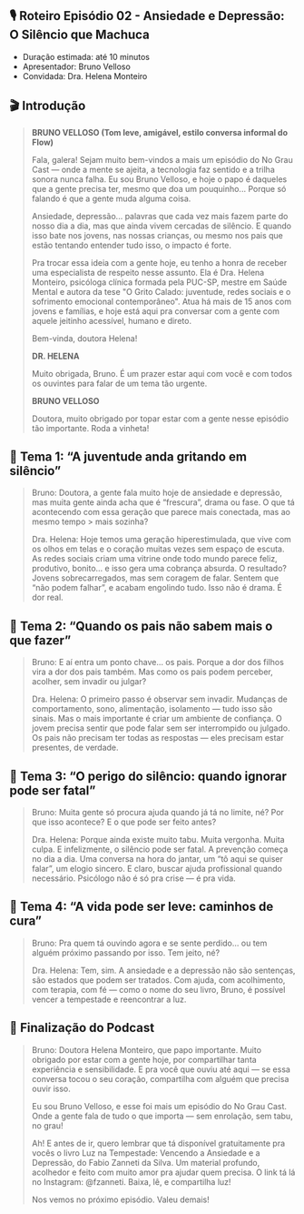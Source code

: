 ## 🎙️ **Roteiro Episódio 02 - Ansiedade e Depressão: O Silêncio que Machuca**

* Duração estimada: até 10 minutos
* Apresentador: Bruno Velloso
* Convidada: Dra. Helena Monteiro

## 🎬 **Introdução**

> **BRUNO VELLOSO (Tom leve, amigável, estilo conversa informal do Flow)**
>
> Fala, galera! Sejam muito bem-vindos a mais um episódio do No Grau Cast — onde a mente se ajeita, a tecnologia faz sentido e a trilha sonora nunca falha.
> Eu sou Bruno Velloso, e hoje o papo é daqueles que a gente precisa ter, mesmo que doa um pouquinho... Porque só falando é que a gente muda alguma coisa.
>
> Ansiedade, depressão... palavras que cada vez mais fazem parte do nosso dia a dia, mas que ainda vivem cercadas de silêncio. 
> E quando isso bate nos jovens, nas nossas crianças, ou mesmo nos pais que estão tentando entender tudo isso, o impacto é forte.
>
> Pra trocar essa ideia com a gente hoje, eu tenho a honra de receber uma especialista de respeito nesse assunto.
> Ela é Dra. Helena Monteiro, psicóloga clínica formada pela PUC-SP, mestre em Saúde Mental e autora da tese "O Grito Calado: juventude, redes sociais e o sofrimento emocional contemporâneo". Atua há mais de 15 
> anos com jovens e famílias, e hoje está aqui pra conversar com a gente com aquele jeitinho acessível, humano e direto.
>
> Bem-vinda, doutora Helena!
>
> **DR. HELENA**
>
> Muito obrigada, Bruno. É um prazer estar aqui com você e com todos os ouvintes para falar de um tema tão urgente.
>
> **BRUNO VELLOSO**
>
> Doutora, muito obrigado por topar estar com a gente nesse episódio tão importante. Roda a vinheta! 

## 🧩 **Tema 1: “A juventude anda gritando em silêncio”**

> Bruno: Doutora, a gente fala muito hoje de ansiedade e depressão, mas muita gente ainda acha que é “frescura”, drama ou fase. O que tá acontecendo com essa geração que parece mais conectada, mas ao mesmo tempo > mais sozinha?
>
> Dra. Helena: Hoje temos uma geração hiperestimulada, que vive com os olhos em telas e o coração muitas vezes sem espaço de escuta. As redes sociais criam uma vitrine onde todo mundo parece feliz, produtivo,
> bonito… e isso gera uma cobrança absurda.
> O resultado? Jovens sobrecarregados, mas sem coragem de falar. Sentem que “não podem falhar”, e acabam engolindo tudo. Isso não é drama. É dor real.

## 🧩 **Tema 2: “Quando os pais não sabem mais o que fazer”**

> Bruno: E aí entra um ponto chave… os pais. Porque a dor dos filhos vira a dor dos pais também. Mas como os pais podem perceber, acolher, sem invadir ou julgar?
>
> Dra. Helena: O primeiro passo é observar sem invadir. Mudanças de comportamento, sono, alimentação, isolamento — tudo isso são sinais. Mas o mais importante é criar um ambiente de confiança. O jovem precisa
> sentir que pode falar sem ser interrompido ou julgado. Os pais não precisam ter todas as respostas — eles precisam estar presentes, de verdade.

## 🧩 **Tema 3: “O perigo do silêncio: quando ignorar pode ser fatal”**

> Bruno: Muita gente só procura ajuda quando já tá no limite, né? Por que isso acontece? E o que pode ser feito antes?
>
> Dra. Helena:
> Porque ainda existe muito tabu. Muita vergonha. Muita culpa. E infelizmente, o silêncio pode ser fatal.
> A prevenção começa no dia a dia. Uma conversa na hora do jantar, um “tô aqui se quiser falar”, um elogio sincero.
> E claro, buscar ajuda profissional quando necessário. Psicólogo não é só pra crise — é pra vida.

## 🧩 **Tema 4: “A vida pode ser leve: caminhos de cura”**

> Bruno: Pra quem tá ouvindo agora e se sente perdido… ou tem alguém próximo passando por isso. Tem jeito, né?
>
> Dra. Helena:
> Tem, sim. A ansiedade e a depressão não são sentenças, são estados que podem ser tratados.
> Com ajuda, com acolhimento, com terapia, com fé — como o nome do seu livro, Bruno, é possível vencer a tempestade e reencontrar a luz.

## 🎤 **Finalização do Podcast**

> Bruno: Doutora Helena Monteiro, que papo importante. Muito obrigado por estar com a gente hoje, por compartilhar tanta experiência e sensibilidade.
> E pra você que ouviu até aqui — se essa conversa tocou o seu coração, compartilha com alguém que precisa ouvir isso.
>
> Eu sou Bruno Velloso, e esse foi mais um episódio do No Grau Cast.
> Onde a gente fala de tudo o que importa — sem enrolação, sem tabu, no grau!
>
> Ah! E antes de ir, quero lembrar que tá disponível gratuitamente pra vocês o livro Luz na Tempestade: Vencendo a Ansiedade e a Depressão, do Fabio Zanneti da Silva.
> Um material profundo, acolhedor e feito com muito amor pra ajudar quem precisa.
> O link tá lá no Instagram: @fzanneti. Baixa, lê, e compartilha luz!
>
> Nos vemos no próximo episódio. Valeu demais!
